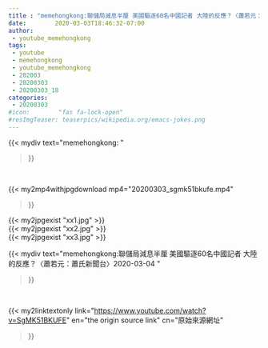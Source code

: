 ```yaml
---
title : "memehongkong:聯儲局減息半厘 美國驅逐60名中國記者 大陸的反應？〈蕭若元：蕭氏新聞台〉2020-03-04 "
date:        2020-03-03T18:46:32-07:00
author:
 - youtube_memehongkong
tags:
 - youtube
 - memehongkong
 - youtube_memehongkong
 - 202003
 - 20200303
 - 20200303_18
categories:
 - 20200303
#icon:        "fas fa-lock-open"
#resImgTeaser: teaserpics/wikipedia.org/emacs-jokes.png
---
```


{{< mydiv text="memehongkong: "
>}}
<br>


{{< my2mp4withjpgdownload mp4="20200303_sgmk51bkufe.mp4"
>}}

{{< my2jpgexist "xx1.jpg" >}}<br>
{{< my2jpgexist "xx2.jpg" >}}<br>
{{< my2jpgexist "xx3.jpg" >}}<br>



{{< mydiv text="memehongkong:聯儲局減息半厘 美國驅逐60名中國記者 大陸的反應？〈蕭若元：蕭氏新聞台〉2020-03-04 "
>}}
<br>

{{< my2linktextonly link="https://www.youtube.com/watch?v=SgMK51BKUFE"
en="the origin source link" cn="原始來源網址"
>}}


<br>

